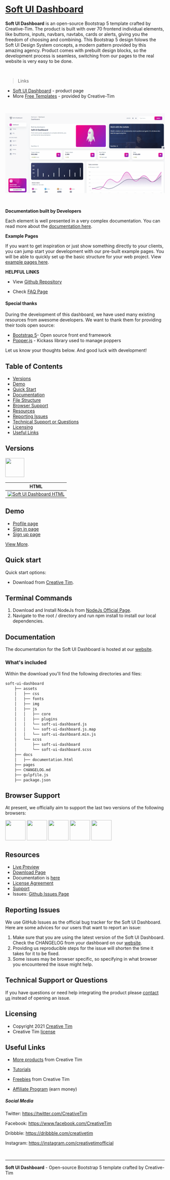 # [Soft UI Dashboard](https://bit.ly/2Q1uIfK)

**Soft UI Dashboard** is an open-source Bootstrap 5 template crafted by Creative-Tim. The product is built with over 70 frontend individual elements, like buttons, inputs, navbars, navtabs, cards or alerts, giving you the freedom of choosing and combining. This Bootstrap 5 design folows the Soft UI Design System concepts, a modern pattern provided by this amazing agency. Product comes with prebuilt design blocks, so the development process is seamless, switching from our pages to the real website is very easy to be done.

<br />

> Links

- [Soft UI Dashboard](https://bit.ly/2Q1uIfK) - product page
- More [Free Templates](https://bit.ly/3wd5D25) - provided by Creative-Tim


<br />

![Soft UI Dashboard - Open-source Bootstrap 5 template crafted by Creative-Tim.](https://raw.githubusercontent.com/admin-dashboards/soft-ui-dashboard/main/media/soft-ui-dashboard-intro.gif)

<br />

**Documentation built by Developers**

Each element is well presented in a very complex documentation.
You can read more about the <a href="https://www.creative-tim.com/learning-lab/bootstrap/overview/soft-ui-dashboard" target="_blank">documentation here</a>.

**Example Pages**

If you want to get inspiration or just show something directly to your clients,
you can jump start your development with our pre-built example pages. You will be able
to quickly set up the basic structure for your web project.
View <a href="https://demos.creative-tim.com/soft-ui-dashboard/pages/dashboard.html" target="_blank">example pages here</a>.

**HELPFUL LINKS**

- View <a href="https://github.com/creativetimofficial/soft-ui-dashboard" target="_blank">Github Repository</a>

- Check <a href="https://www.creative-tim.com/faq" target="_blank">FAQ Page</a>

#### Special thanks
During the development of this dashboard, we have used many existing resources from awesome developers. We want to thank them for providing their tools open source:
- [Bootstrap 5](https://www.getbootstrap.com)- Open source front end framework
- [Popper.js](https://popper.js.org/) - Kickass library used to manage poppers

Let us know your thoughts below. And good luck with development!

## Table of Contents

* [Versions](#versions)
* [Demo](#demo)
* [Quick Start](#quick-start)
* [Documentation](#documentation)
* [File Structure](#file-structure)
* [Browser Support](#browser-support)
* [Resources](#resources)
* [Reporting Issues](#reporting-issues)
* [Technical Support or Questions](#technical-support-or-questions)
* [Licensing](#licensing)
* [Useful Links](#useful-links)

## Versions

[<img src="https://s3.amazonaws.com/creativetim_bucket/github/html.png" width="60" height="60" />](https://www.creative-tim.com/product/soft-ui-dashboard?ref=readme-sud)

| HTML |
| --- |
| [![Soft UI Dashboard HTML](https://s3.amazonaws.com/creativetim_bucket/products/450/original/opt_sd_free_thumbnail.png)](http://demos.creative-tim.com/soft-ui-dashboard/pages/dashboard.html?ref=readme-sud)

## Demo

- [Profile page](http://demos.creative-tim.com/soft-ui-dashboard/pages/profile.html?ref=readme-sud)
- [Sign in page](http://demos.creative-tim.com/soft-ui-dashboard/pages/sign-in.html?ref=readme-sud)
- [Sign up page](https://demos.creative-tim.com/soft-ui-dashboard/pages/sign-up.html?ref=readme-sud)

[View More](https://demos.creative-tim.com/soft-ui-dashboard/pages/dashboard.html?ref=readme-sud).

## Quick start

Quick start options:

- Download from [Creative Tim](https://www.creative-tim.com/product/soft-ui-dashboard?ref=readme-sud).

## Terminal Commands

1. Download and Install NodeJs from [NodeJs Official Page](https://nodejs.org/en/download/).
2. Navigate to the root / directory and run npm install to install our local dependencies.

## Documentation
The documentation for the Soft UI Dashboard is hosted at our [website](https://www.creative-tim.com/learning-lab/bootstrap/overview/soft-ui-dashboard?ref=readme-sud).

### What's included

Within the download you'll find the following directories and files:

```
soft-ui-dashboard
    ├── assets
    │   ├── css
    │   ├── fonts
    │   ├── img
    │   ├── js
    │   │   ├── core
    │   │   ├── plugins
    │   │   └── soft-ui-dashboard.js
    │   │   └── soft-ui-dashboard.js.map
    │   │   └── soft-ui-dashboard.min.js
    │   └── scss
    │       ├── soft-ui-dashboard
    │       └── soft-ui-dashboard.scss
    ├── docs
    │   ├── documentation.html
    ├── pages
    ├── CHANGELOG.md
    ├── gulpfile.js
    ├── package.json
```

## Browser Support

At present, we officially aim to support the last two versions of the following browsers:

<img src="https://s3.amazonaws.com/creativetim_bucket/github/browser/chrome.png" width="64" height="64"> <img src="https://s3.amazonaws.com/creativetim_bucket/github/browser/firefox.png" width="64" height="64"> <img src="https://s3.amazonaws.com/creativetim_bucket/github/browser/edge.png" width="64" height="64"> <img src="https://s3.amazonaws.com/creativetim_bucket/github/browser/safari.png" width="64" height="64"> <img src="https://s3.amazonaws.com/creativetim_bucket/github/browser/opera.png" width="64" height="64">

## Resources
- [Live Preview](https://demos.creative-tim.com/soft-ui-dashboard/pages/dashboard.html?ref=readme-sud)
- [Download Page](https://www.creative-tim.com/product/soft-ui-dashboard?ref=readme-sud)
- Documentation is [here](https://www.creative-tim.com/learning-lab/bootstrap/overview/soft-ui-dashboard?ref=readme-sud)
- [License Agreement](https://www.creative-tim.com/license?ref=readme-sud)
- [Support](https://www.creative-tim.com/contact-us?ref=readme-sud)
- Issues: [Github Issues Page](https://github.com/creativetimofficial/soft-ui-dashboard/issues)

## Reporting Issues
We use GitHub Issues as the official bug tracker for the Soft UI Dashboard. Here are some advices for our users that want to report an issue:

1. Make sure that you are using the latest version of the Soft UI Dashboard. Check the CHANGELOG from your dashboard on our [website](https://www.creative-tim.com/product/soft-ui-dashboard?ref=readme-sud).
2. Providing us reproducible steps for the issue will shorten the time it takes for it to be fixed.
3. Some issues may be browser specific, so specifying in what browser you encountered the issue might help.

## Technical Support or Questions

If you have questions or need help integrating the product please [contact us](https://www.creative-tim.com/contact-us?ref=readme-sud) instead of opening an issue.

## Licensing

- Copyright 2021 [Creative Tim](https://www.creative-tim.com?ref=readme-sud)
- Creative Tim [license](https://www.creative-tim.com/license?ref=readme-sud)

## Useful Links

- [More products](https://www.creative-tim.com/templates?ref=readme-sud) from Creative Tim

- [Tutorials](https://www.youtube.com/channel/UCVyTG4sCw-rOvB9oHkzZD1w)

- [Freebies](https://www.creative-tim.com/bootstrap-themes/free?ref=readme-sud) from Creative Tim

- [Affiliate Program](https://www.creative-tim.com/affiliates/new?ref=readme-sud) (earn money)

##### Social Media

Twitter: <https://twitter.com/CreativeTim>

Facebook: <https://www.facebook.com/CreativeTim>

Dribbble: <https://dribbble.com/creativetim>

Instagram: <https://instagram.com/creativetimofficial>

<br />

---
**Soft UI Dashboard** - Open-source Bootstrap 5 template crafted by Creative-Tim